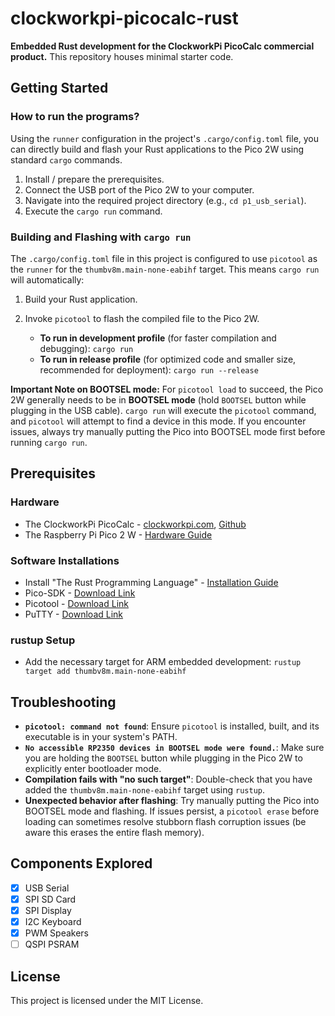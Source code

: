 # clockworkpi-picocalc-rust

**Embedded Rust development for the ClockworkPi PicoCalc commercial product.** This repository houses minimal starter code.

## Getting Started

### How to run the programs?
Using the `runner` configuration in the project's `.cargo/config.toml` file, you can directly build and flash your Rust applications to the Pico 2W using standard `cargo` commands.

1.  Install / prepare the prerequisites.
2.  Connect the USB port of the Pico 2W to your computer.
3.  Navigate into the required project directory (e.g., `cd p1_usb_serial`).
4.  Execute the `cargo run` command.

### Building and Flashing with `cargo run`
The `.cargo/config.toml` file in this project is configured to use `picotool` as the `runner` for the `thumbv8m.main-none-eabihf` target. This means `cargo run` will automatically:
1.  Build your Rust application.
2.  Invoke `picotool` to flash the compiled file to the Pico 2W.

    - **To run in development profile** (for faster compilation and debugging): `cargo run`
    - **To run in release profile** (for optimized code and smaller size, recommended for deployment): `cargo run --release`

**Important Note on BOOTSEL mode:**
For `picotool load` to succeed, the Pico 2W generally needs to be in **BOOTSEL mode** (hold `BOOTSEL` button while plugging in the USB cable). `cargo run` will execute the `picotool` command, and `picotool` will attempt to find a device in this mode. If you encounter issues, always try manually putting the Pico into BOOTSEL mode first before running `cargo run`.


## Prerequisites

### Hardware
- The ClockworkPi PicoCalc - [clockworkpi.com](https://www.clockworkpi.com/picocalc), [Github](https://github.com/clockworkpi/PicoCalc)
- The Raspberry Pi Pico 2 W - [Hardware Guide](https://www.raspberrypi.com/documentation/microcontrollers/pico-series.html#pico2w-technical-specification)

### Software Installations
- Install "The Rust Programming Language" - [Installation Guide](https://rust-lang.github.io/rustup/installation/index.html)
- Pico-SDK - [Download Link](https://github.com/raspberrypi/pico-sdk/releases)
- Picotool - [Download Link](https://github.com/raspberrypi/picotool/releases)
- PuTTY - [Download Link](https://www.putty.org/)

### rustup Setup
- Add the necessary target for ARM embedded development: `rustup target add thumbv8m.main-none-eabihf`

## Troubleshooting
- **`picotool: command not found`**: Ensure `picotool` is installed, built, and its executable is in your system's PATH.
- **`No accessible RP2350 devices in BOOTSEL mode were found.`**: Make sure you are holding the `BOOTSEL` button while plugging in the Pico 2W to explicitly enter bootloader mode.
- **Compilation fails with "no such target"**: Double-check that you have added the `thumbv8m.main-none-eabihf` target using `rustup`.
- **Unexpected behavior after flashing**: Try manually putting the Pico into BOOTSEL mode and flashing. If issues persist, a `picotool erase` before loading can sometimes resolve stubborn flash corruption issues (be aware this erases the entire flash memory).

## Components Explored
- [X] USB Serial
- [X] SPI SD Card
- [X] SPI Display
- [X] I2C Keyboard
- [X] PWM Speakers
- [ ] QSPI PSRAM

## License
This project is licensed under the MIT License.